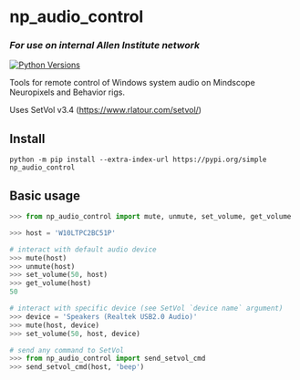 # np_audio_control

### *For use on internal Allen Institute network*

[![Python
Versions](https://img.shields.io/pypi/pyversions/np_audio_control.svg)](https://pypi.python.org/pypi/np-audio-control/)


Tools for remote control of Windows system audio on Mindscope Neuropixels and Behavior rigs.

Uses SetVol v3.4 (https://www.rlatour.com/setvol/)


## Install
```shell
python -m pip install --extra-index-url https://pypi.org/simple np_audio_control
```


## Basic usage
```python
>>> from np_audio_control import mute, unmute, set_volume, get_volume

>>> host = 'W10LTPC2BC51P'

# interact with default audio device 
>>> mute(host)
>>> unmute(host)
>>> set_volume(50, host)
>>> get_volume(host)
50

# interact with specific device (see SetVol `device name` argument)
>>> device = 'Speakers (Realtek USB2.0 Audio)'
>>> mute(host, device)
>>> set_volume(50, host, device)

# send any command to SetVol
>>> from np_audio_control import send_setvol_cmd
>>> send_setvol_cmd(host, 'beep')
```
